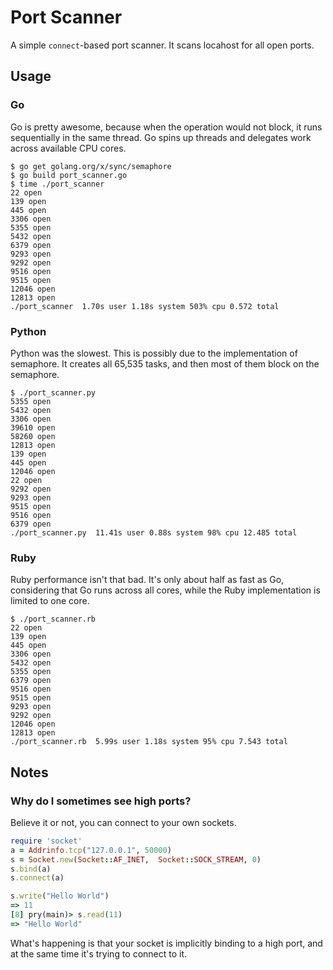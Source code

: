# Port Scanner

A simple `connect`-based port scanner. It scans locahost for all open ports.

## Usage

### Go

Go is pretty awesome, because when the operation would not block, it runs sequentially in the same thread. Go spins up threads and delegates work across available CPU cores.

	$ go get golang.org/x/sync/semaphore
	$ go build port_scanner.go
	$ time ./port_scanner
	22 open
	139 open
	445 open
	3306 open
	5355 open
	5432 open
	6379 open
	9293 open
	9292 open
	9516 open
	9515 open
	12046 open
	12813 open
	./port_scanner  1.70s user 1.18s system 503% cpu 0.572 total

### Python

Python was the slowest. This is possibly due to the implementation of semaphore. It creates all 65,535 tasks, and then most of them block on the semaphore.

	$ ./port_scanner.py
	5355 open
	5432 open
	3306 open
	39610 open
	58260 open
	12813 open
	139 open
	445 open
	12046 open
	22 open
	9292 open
	9293 open
	9515 open
	9516 open
	6379 open
	./port_scanner.py  11.41s user 0.88s system 98% cpu 12.485 total

### Ruby

Ruby performance isn't that bad. It's only about half as fast as Go, considering that Go runs across all cores, while the Ruby implementation is limited to one core.

	$ ./port_scanner.rb
	22 open
	139 open
	445 open
	3306 open
	5432 open
	5355 open
	6379 open
	9516 open
	9515 open
	9293 open
	9292 open
	12046 open
	12813 open
	./port_scanner.rb  5.99s user 1.18s system 95% cpu 7.543 total

## Notes

### Why do I sometimes see high ports?

Believe it or not, you can connect to your own sockets.

```ruby
require 'socket'
a = Addrinfo.tcp("127.0.0.1", 50000)
s = Socket.new(Socket::AF_INET,  Socket::SOCK_STREAM, 0)
s.bind(a)
s.connect(a)

s.write("Hello World")
=> 11
[8] pry(main)> s.read(11)
=> "Hello World"
```

What's happening is that your socket is implicitly binding to a high port, and at the same time it's trying to connect to it.
